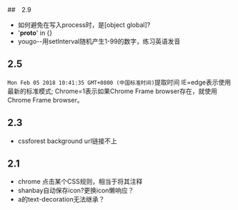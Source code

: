##　2.9
+ 如何避免在写入process时，是[object global]?
+ '__proto__' in {}
+ yougo--用setInterval随机产生1-99的数字，练习英语发音


## 2.5
`Mon Feb 05 2018 10:41:35 GMT+0800 (中国标准时间)`提取时间
<meta http-equiv="X-UA-Compatible" content="IE=edge,chrome=1" />
IE=edge表示使用最新的标准模式; Chrome=1表示如果Chrome Frame browser存在，就使用Chrome Frame browser。
<meta name="renderer" content="webkit" />

## 2.3
+ cssforest background url链接不上










## 2.1
+ chrome 点击某个CSS规则，相当于将其注释
+ shanbay自动保存icon?更换icon懒响应？
+ a的text-decoration无法继承？



